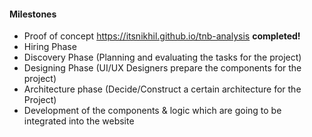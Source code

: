 #### Milestones
- Proof of concept https://itsnikhil.github.io/tnb-analysis **completed!**
- Hiring Phase
- Discovery Phase (Planning and evaluating the tasks for the project)
- Designing Phase (UI/UX Designers prepare the components for the project)
- Architecture phase (Decide/Construct a certain architecture for the Project)
- Development of the components & logic which are going to be integrated into the website
